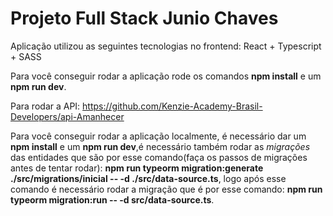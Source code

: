 # Projeto Full Stack Junio Chaves

Aplicação utilizou as seguintes tecnologias no frontend: React + Typescript + SASS

Para você conseguir rodar a aplicação rode os comandos <strong>npm install</strong> e um <strong>npm run dev</strong>.

Para rodar a API: https://github.com/Kenzie-Academy-Brasil-Developers/api-Amanhecer

Para você conseguir rodar a aplicação localmente, é necessário dar um <strong>npm install</strong> e um <strong>npm run dev</strong>,é necessário também rodar as <i>migrações</i> das entidades que são por esse comando(faça os passos de migrações antes de tentar rodar): <strong>npm run typeorm migration:generate ./src/migrations/inicial -- -d ./src/data-source.ts</strong>, logo após esse comando é necessário rodar a migração que é por esse comando: <strong>npm run typeorm migration:run -- -d src/data-source.ts</strong>.
